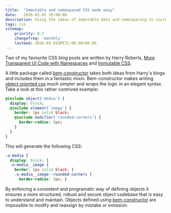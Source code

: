 ```yaml
---
title:  "Immutable and namespaced CSS made easy"
date:   2016-02-02 20:00:00
description: Using the ideas of immutable data and namespacing to increase productivity when writing CSS.
tags: css
sitemap:
    priority: 0.7
    changefreq: 'monthly'
    lastmod: 2016-03-01GMT21:00:00+00:00
---
```


Two of my favourite CSS blog posts are written by Harry Roberts, [More Transparent UI Code with Namespaces](http://csswizardry.com/2015/03/more-transparent-ui-code-with-namespaces/) and [Immutable CSS](http://csswizardry.com/2015/03/immutable-css/).

A little package called [bem-constructor](https://github.com/danielguillan/bem-constructor) takes both ideas from Harry's blogs and includes them in a fantastic mixin. Bem-constructor makes writing [object oriented css](https://www.smashingmagazine.com/2011/12/an-introduction-to-object-oriented-css-oocss/) much simpler and wraps the logic in an elegant syntax. Take a look at this rather contrived example:

```sass
@include object('media') {
  display: block;
  @include element('image') {
    border: 1px solid black;
    @include modifier('rounded-corners') {
      border-radius: 5px;
    }
  }
}
```

This will generate the following CSS:

```css
.o-media {
  display: block; }
  .o-media__image {
    border: 1px solid black; }
    .o-media__image--rounded-corners {
      border-radius: 5px; }
```
By enforcing a consistent and programatic way of defining objects it ensures a more structured, robust and secure object codebase that is easy to understand and maintain. Objects defined using [bem-constructor](https://github.com/danielguillan/bem-constructor) are impossible to modify and reassign by mistake or omission.
